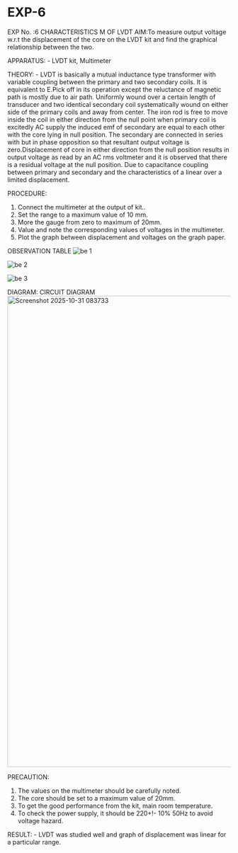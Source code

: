 # EXP-6
EXP No. :6 			CHARACTERISTICS M OF LVDT
AIM:To measure output voltage w.r.t the displacement of the core on the LVDT kit and
find the graphical relationship between the two.

APPARATUS: - LVDT kit, Multimeter

THEORY: - LVDT is basically a mutual inductance type transformer with variable coupling between the primary and two secondary coils. It is equivalent to E.Pick off in its operation except the reluctance of magnetic path is mostly due to air path. Uniformly wound over a certain length of transducer and two identical secondary coil systematically wound on either side of the primary coils and away from center. The iron rod is free to move inside the coil in either direction from the null point when primary coil is excitedly AC supply the induced emf of secondary are equal to each other with the core lying in null position. The secondary are connected in series with but in phase opposition so that resultant output voltage is zero.Displacement of core in either direction from the null position results in output voltage as read by an AC rms voltmeter and it is observed that there is a residual voltage at the null position. Due to capacitance coupling between primary and secondary and the characteristics of a linear over a limited  displacement.

PROCEDURE: 

1. Connect the multimeter at the output of kit..
2. Set the range to a maximum value of 10 mm.
3. More the gauge from zero to maximum of 20mm.
4. Value and note the corresponding values of voltages in the multimeter.
5. Plot the graph between displacement and voltages on the graph paper.


OBSERVATION TABLE
![be 1](https://github.com/user-attachments/assets/03f787e6-7654-4400-994f-07e10f7f3b52)

![be 2](https://github.com/user-attachments/assets/c8fc026a-32c0-4574-be40-cca9d7e02d9e)

![be 3](https://github.com/user-attachments/assets/2c1bb468-cc1c-4735-8f7e-37752fbac842)



DIAGRAM:
CIRCUIT DIAGRAM
<img width="1909" height="1065" alt="Screenshot 2025-10-31 083733" src="https://github.com/user-attachments/assets/55646cb4-6b3f-4a79-b167-cc29a9b7b661" />

PRECAUTION: 

1. The values on the multimeter should be carefully noted.
2. The core should be set to a maximum value of 20mm.
3. To get the good performance from the kit, main room temperature.
4. To check the power supply, it should be 220+!- 10% 50Hz to avoid voltage hazard.

RESULT: - LVDT was studied well and graph of displacement was linear for a particular range.
